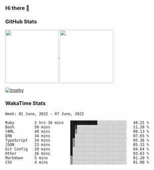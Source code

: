 ### Hi there 👋

### GitHub Stats

<a href="https://github.com/anuraghazra/github-readme-stats">
  <img align="center" height="170px" src="https://github-readme-stats.vercel.app/api/top-langs/?username=tksfjt1024&layout=compact&count_private=true&show_icons=true&show_icons=true&theme=graywhite" />
</a>
<a href="https://github.com/anuraghazra/github-readme-stats">
  <img align="center" height="170px" src="https://github-readme-stats.vercel.app/api?username=tksfjt1024&count_private=true&show_icons=true&show_icons=true&theme=graywhite" />
</a>

[![trophy](https://github-profile-trophy.vercel.app/?username=tksfjt1024)](https://github.com/ryo-ma/github-profile-trophy)

### WakaTime Stats

<!--START_SECTION:waka-->
```text
Week: 01 June, 2022 - 07 June, 2022

Ruby         3 hrs 36 mins   ████████████░░░░░░░░░░░░░   48.21 % 
Bash         50 mins         ██▓░░░░░░░░░░░░░░░░░░░░░░   11.20 % 
YAML         40 mins         ██▒░░░░░░░░░░░░░░░░░░░░░░   09.13 % 
ERB          34 mins         ██░░░░░░░░░░░░░░░░░░░░░░░   07.65 % 
TypeScript   24 mins         █▒░░░░░░░░░░░░░░░░░░░░░░░   05.36 % 
JSON         23 mins         █▒░░░░░░░░░░░░░░░░░░░░░░░   05.33 % 
Git Config   20 mins         █░░░░░░░░░░░░░░░░░░░░░░░░   04.64 % 
Other        16 mins         █░░░░░░░░░░░░░░░░░░░░░░░░   03.63 % 
Markdown     5 mins          ▒░░░░░░░░░░░░░░░░░░░░░░░░   01.20 % 
CSV          4 mins          ▒░░░░░░░░░░░░░░░░░░░░░░░░   01.00 % 
```
<!--END_SECTION:waka-->

